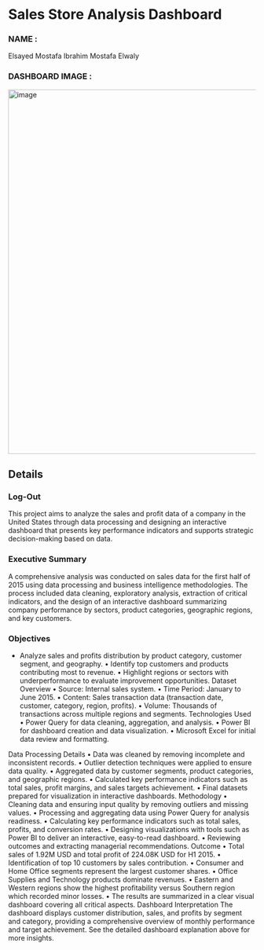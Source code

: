 # Sales Store Analysis Dashboard 

### NAME :
Elsayed Mostafa Ibrahim Mostafa Elwaly 

### DASHBOARD IMAGE : 
<img width="1312" height="742" alt="image" src="https://github.com/user-attachments/assets/48236211-24b0-4340-8302-35d88578f7bd" />


## Details

### Log-Out
This project aims to analyze the sales and profit data of a company in the United States through data processing and designing an interactive dashboard that presents key performance indicators and supports strategic decision-making based on data.
### Executive Summary
A comprehensive analysis was conducted on sales data for the first half of 2015 using data processing and business intelligence methodologies. The process included data cleaning, exploratory analysis, extraction of critical indicators, and the design of an interactive dashboard summarizing company performance by sectors, product categories, geographic regions, and key customers.
### Objectives
- Analyze sales and profits distribution by product category, customer segment, and geography.
• Identify top customers and products contributing most to revenue.
• Highlight regions or sectors with underperformance to evaluate improvement opportunities.
Dataset Overview
• Source: Internal sales system.
• Time Period: January to June 2015.
• Content: Sales transaction data (transaction date, customer, category, region, profits).
• Volume: Thousands of transactions across multiple regions and segments.
Technologies Used
• Power Query for data cleaning, aggregation, and analysis.
• Power BI for dashboard creation and data visualization.
• Microsoft Excel for initial data review and formatting.

Data Processing Details
• Data was cleaned by removing incomplete and inconsistent records.
• Outlier detection techniques were applied to ensure data quality.
• Aggregated data by customer segments, product categories, and geographic regions.
• Calculated key performance indicators such as total sales, profit margins, and sales targets achievement.
• Final datasets prepared for visualization in interactive dashboards.
Methodology
• Cleaning data and ensuring input quality by removing outliers and missing values.
• Processing and aggregating data using Power Query for analysis readiness.
• Calculating key performance indicators such as total sales, profits, and conversion rates.
• Designing visualizations with tools such as Power BI to deliver an interactive, easy-to-read dashboard.
• Reviewing outcomes and extracting managerial recommendations.
Outcome
• Total sales of 1.92M USD and total profit of 224.08K USD for H1 2015.
• Identification of top 10 customers by sales contribution.
• Consumer and Home Office segments represent the largest customer shares.
• Office Supplies and Technology products dominate revenues.
• Eastern and Western regions show the highest profitability versus Southern region which recorded minor losses.
• The results are summarized in a clear visual dashboard covering all critical aspects.
Dashboard Interpretation
The dashboard displays customer distribution, sales, and profits by segment and category, providing a comprehensive overview of monthly performance and target achievement. See the detailed dashboard explanation above for more insights.




